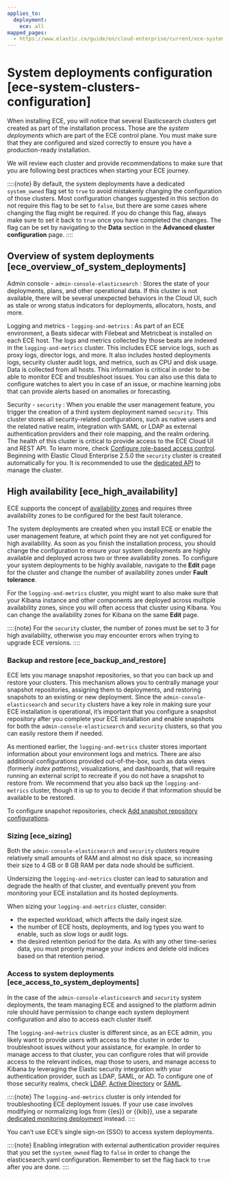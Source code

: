 ```yaml
---
applies_to:
  deployment:
    ece: all
mapped_pages:
  - https://www.elastic.co/guide/en/cloud-enterprise/current/ece-system-clusters-configuration.html
---
```


# System deployments configuration [ece-system-clusters-configuration]

When installing ECE, you will notice that several Elasticsearch clusters get created as part of the installation process. Those are the *system deployments* which are part of the ECE control plane. You must make sure that they are configured and sized correctly to ensure you have a production-ready installation.

We will review each cluster and provide recommendations to make sure that you are following best practices when starting your ECE journey.

::::{note} 
By default, the system deployments have a dedicated `system_owned` flag set to `true` to avoid mistakenly changing the configuration of those clusters. Most configuration changes suggested in this section do not require this flag to be set to `false`, but there are some cases where changing the flag might be required. If you do change this flag, always make sure to set it back to `true` once you have completed the changes. The flag can be set by navigating to the **Data** section in the **Advanced cluster configuration** page.
::::



## Overview of system deployments [ece_overview_of_system_deployments] 

Admin console - `admin-console-elasticsearch`
:   Stores the state of your deployments, plans, and other operational data. If this cluster is not available, there will be several unexpected behaviors in the Cloud UI, such as stale or wrong status indicators for deployments, allocators, hosts, and more.

Logging and metrics - `logging-and-metrics`
:   As part of an ECE environment, a Beats sidecar  with Filebeat and Metricbeat is installed on each ECE host. The logs and metrics collected by those beats are indexed in the `logging-and-metrics` cluster. This includes ECE service logs, such as proxy logs, director logs, and more. It also includes hosted deployments logs, security cluster audit logs, and metrics, such as CPU and disk usage. Data is collected from all hosts. This information is critical in order to be able to monitor ECE and troubleshoot issues. You can also use this data to configure watches to alert you in case of an issue, or machine learning jobs that can provide alerts based on anomalies or forecasting.

Security - `security`
:   When you enable the user management feature, you trigger the creation of a third system deployment named `security`. This cluster stores all security-related configurations, such as native users and the related native realm, integration with SAML or LDAP as external authentication providers and their role mapping, and the realm ordering. The health of this cluster is critical to provide access to the ECE Cloud UI and REST API. To learn more, check [Configure role-based access control](../../users-roles/cloud-enterprise-orchestrator/manage-users-roles.md). Beginning with Elastic Cloud Enterprise 2.5.0 the `security` cluster is created automatically for you. It is recommended to use the [dedicated API](https://www.elastic.co/docs/api/doc/cloud-enterprise/operation/operation-update-security-deployment) to manage the cluster.


## High availability [ece_high_availability] 

ECE supports the concept of [availability zones](ece-ha.md) and requires three availability zones to be configured for the best fault tolerance.

The system deployments are created when you install ECE or enable the user management feature, at which point they are not yet configured for high availability. As soon as you finish the installation process, you should change the configuration to ensure your system deployments are highly available and deployed across two or three availability zones. To configure your system deployments to be highly available, navigate to the **Edit** page for the cluster and change the number of availability zones under **Fault tolerance**.

For the `logging-and-metrics` cluster, you might want to also make sure that your Kibana instance and other components are deployed across multiple availability zones, since you will often access that cluster using Kibana. You can change the availability zones for Kibana on the same **Edit** page.

::::{note} 
For the `security` cluster, the number of zones must be set to 3 for high availability, otherwise you may encounter errors when trying to upgrade ECE versions.
::::



### Backup and restore [ece_backup_and_restore] 

ECE lets you manage snapshot repositories, so that you can back up and restore your clusters. This mechanism allows you to centrally manage your snapshot repositories, assigning them to deployments, and restoring snapshots to an existing or new deployment. Since the `admin-console-elasticsearch` and `security` clusters have a key role in making sure your ECE installation is operational, it’s important that you configure a snapshot repository after you complete your ECE installation and enable snapshots for both the `admin-console-elasticsearch` and `security` clusters, so that you can easily restore them if needed.

As mentioned earlier, the `logging-and-metrics` cluster stores important information about your environment logs and metrics. There are also additional configurations provided out-of-the-box, such as data views (formerly *index patterns*), visualizations, and dashboards, that will require running an external script to recreate if you do not have a snapshot to restore from. We recommend that you also back up the `logging-and-metrics` cluster, though it is up to you to decide if that information should be available to be restored.

To configure snapshot repositories, check [Add snapshot repository configurations](../../tools/snapshot-and-restore/cloud-enterprise.md).


### Sizing [ece_sizing] 

Both the `admin-console-elasticsearch` and `security` clusters require relatively small amounts of RAM and almost no disk space, so increasing their size to 4 GB or 8 GB RAM per data node should be sufficient.

Undersizing the `logging-and-metrics` cluster can lead to saturation and degrade the health of that cluster, and eventually prevent you from monitoring your ECE installation and its hosted deployments.

When sizing your `logging-and-metrics` cluster, consider:

* the expected workload, which affects the daily ingest size.
* the number of ECE hosts, deployments, and log types you want to enable, such as slow logs or audit logs.
* the desired retention period for the data. As with any other time-series data, you must properly manage your indices and delete old indices based on that retention period.


### Access to system deployments [ece_access_to_system_deployments] 

In the case of the `admin-console-elasticsearch` and `security` system deployments, the team managing ECE and assigned to the platform admin role should have permission to change each system deployment configuration and also to access each cluster itself.

The `logging-and-metrics` cluster is different since, as an ECE admin, you likely want to provide users with access to the cluster in order to troubleshoot issues without your assistance, for example. In order to manage access to that cluster, you can configure roles that will provide access to the relevant indices, map those to users, and manage access to Kibana by leveraging the Elastic security integration with your authentication provider, such as LDAP, SAML, or AD. To configure one of those security realms, check [LDAP](../../users-roles/cluster-or-deployment-auth/ldap.md), [Active Directory](../../users-roles/cluster-or-deployment-auth/active-directory.md) or [SAML](../../users-roles/cluster-or-deployment-auth/saml.md).

::::{note} 
The `logging-and-metrics` cluster is only intended for troubleshooting ECE deployment issues. If your use case involves modifying or normalizing logs from {{es}} or {{kib}}, use a separate [dedicated monitoring deployment](../../monitor/stack-monitoring/ece-stack-monitoring.md) instead.
::::


You can’t use ECE’s single sign-on (SSO) to access system deployments.

::::{note} 
Enabling integration with external authentication provider requires that you set the `system_owned` flag to `false` in order to change the elasticsearch.yaml configuration. Remember to set the flag back to `true` after you are done.
::::



